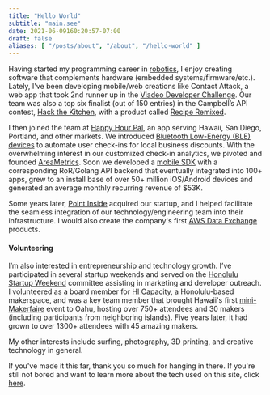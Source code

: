 ```yaml
---
title: "Hello World"
subtitle: "main.see"
date: 2021-06-09160:20:57-07:00
draft: false
aliases: [ "/posts/about", "/about", "/hello-world" ]
---
```


Having started my programming career in [robotics][robot.link], I enjoy creating software that complements hardware (embedded systems/firmware/etc.).  Lately, I've been developing mobile/web creations like Contact Attack, a web app that took 2nd runner up in the [Viadeo Developer Challenge][viadeo.link]. Our team was also a top six finalist (out of 150 entries) in the Campbell’s API contest, [Hack the Kitchen][campbells.link], with a product called [Recipe Remixed][submission_video.link].

[robot.link]: https://robotics.usc.edu/~avatar/past_people.htm
[viadeo.link]: https://vimeo.com/31039261
[campbells.link]: https://mashable.com/2013/01/11/campbells-soup-invites-developers-to-hack-the-kitchen
[submission_video.link]: https://www.youtube.com/watch?v=-qlZ_x3_hgM

I then joined the team at [Happy Hour Pal][hhp.link], an app serving Hawaii, San Diego, Portland, and other markets.  We introduced [Bluetooth Low-Energy (BLE) devices][estimote.link] to automate user check-ins for local business discounts.  With the overwhelming interest in our customized check-in analytics, we pivoted and founded [AreaMetrics][am.link].  Soon we developed a [mobile SDK][sdk.link] with a corresponding RoR/Golang API backend that eventually integrated into 100+ apps, grew to an install base of over 50+ million iOS/Android devices and generated an average monthly recurring revenue of $53K.

[hhp.link]: https://www.facebook.com/HappyHourPal
[estimote.link]: https://community.estimote.com/hc/en-us/articles/202627816-Join-over-60-000-foodies-across-the-US-and-enjoy-happy-hours-with-Happy-Hour-Pal
[am.link]: https://areametrics.com
[sdk.link]: https://github.com/areametrics

Some years later, [Point Inside][pi.link] acquired our startup, and I helped facilitate the seamless integration of our technology/engineering team into their infrastructure. I would also create the company's first [AWS Data Exchange][aws_exchange.link] products.

[pi.link]: https://www.pointinside.com
[aws_exchange.link]: https://aws.amazon.com/marketplace/search/results?searchTerms=point+inside

#### Volunteering

I’m also interested in entrepreneurship and technology growth. I’ve participated in several startup weekends and served on the [Honolulu Startup Weekend][swl.link] committee assisting in marketing and developer outreach. I volunteered as a board member for [HI Capacity][hicap.link], a Honolulu-based makerspace, and was a key team member that brought Hawaii's first [mini-Makerfaire][makerfaire.link] event to Oahu, hosting over 750+ attendees and 30 makers (including participants from neighboring islands). Five years later, it had grown to over 1300+ attendees with 45 amazing makers.

[swl.link]: https://www.facebook.com/swhnl
[hicap.link]: http://hicapacity.org
[makerfaire.link]:  https://honolulu.makerfaire.com

My other interests include surfing, photography, 3D printing, and creative technology in general.

If you've made it this far, thank you so much for hanging in there.  If you're still not bored and want to learn more about the tech used on this site, click [here][about-site.link].

[about-site.link]: /about-site

